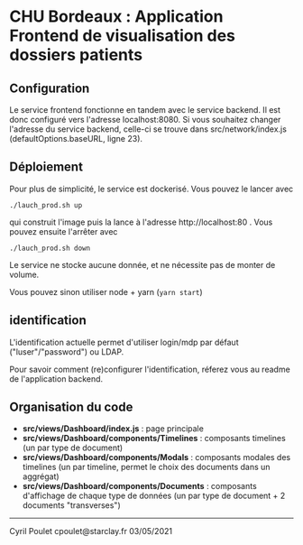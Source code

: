 # CHU Bordeaux : Application Frontend de visualisation des dossiers patients

## Configuration

Le service frontend fonctionne en tandem avec le service backend.
Il est donc configuré vers l'adresse localhost:8080. Si vous souhaitez changer l'adresse du service backend, celle-ci se trouve dans src/network/index.js (defaultOptions.baseURL, ligne 23).

## Déploiement

Pour plus de simplicité, le service est dockerisé. Vous pouvez le lancer avec

    ./lauch_prod.sh up

qui construit l'image puis la lance à l'adresse http://localhost:80 . Vous pouvez ensuite l'arrêter avec

    ./lauch_prod.sh down

Le service ne stocke aucune donnée, et ne nécessite pas de monter de volume.

Vous pouvez sinon utiliser node + yarn (`yarn start`)

## identification

L'identification actuelle permet d'utiliser login/mdp par défaut ("luser"/"password") ou LDAP.

Pour savoir comment (re)configurer l'identification, réferez vous au readme de l'application backend.

## Organisation du code

- **src/views/Dashboard/index.js** : page principale
- **src/views/Dashboard/components/Timelines** : composants timelines (un par type de document)
- **src/views/Dashboard/components/Modals** : composants modales des timelines (un par timeline, permet le choix des documents dans un aggrégat)
- **src/views/Dashboard/components/Documents** : composants d'affichage de chaque type de données (un par type de document + 2 documents "transverses")

<hr />
Cyril Poulet
cpoulet@starclay.fr
03/05/2021

